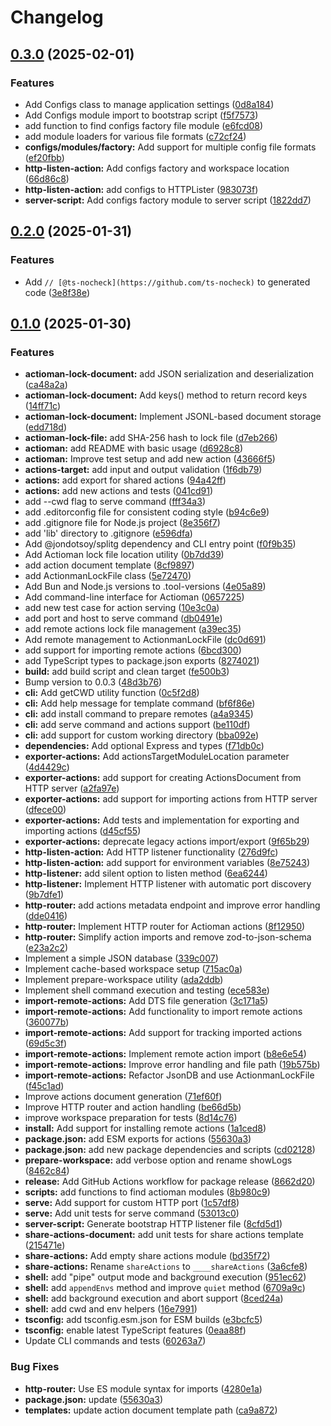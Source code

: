 # Changelog

## [0.3.0](https://github.com/JonDotsoy/actioman/compare/actioman-v0.2.0...actioman-v0.3.0) (2025-02-01)


### Features

* Add Configs class to manage application settings ([0d8a184](https://github.com/JonDotsoy/actioman/commit/0d8a1842ed85baafe7b9e98039b7653919ca41d3))
* Add Configs module import to bootstrap script ([f5f7573](https://github.com/JonDotsoy/actioman/commit/f5f7573591a7cb13f61f9af93bdcd5964196ccb7))
* add function to find configs factory file module ([e6fcd08](https://github.com/JonDotsoy/actioman/commit/e6fcd08337225036d40bc92f5451f63f4b218099))
* add module loaders for various file formats ([c72cf24](https://github.com/JonDotsoy/actioman/commit/c72cf243fbc66cf9f4ffa88814f39ea3f927bfe3))
* **configs/modules/factory:** Add support for multiple config file formats ([ef20fbb](https://github.com/JonDotsoy/actioman/commit/ef20fbb19bd651da16e81b1b1107d85ed869ba06))
* **http-listen-action:** Add configs factory and workspace location ([66d86c8](https://github.com/JonDotsoy/actioman/commit/66d86c87a98ce963608228b721acb01a44f9d982))
* **http-listen-action:** add configs to HTTPLister ([983073f](https://github.com/JonDotsoy/actioman/commit/983073fd1570b8ce0005e2b95840aa06d5b61a2e))
* **server-script:** Add configs factory module to server script ([1822dd7](https://github.com/JonDotsoy/actioman/commit/1822dd7eb8ff0b89a174e810d640bb37e4813902))

## [0.2.0](https://github.com/JonDotsoy/actioman/compare/actioman-v0.1.0...actioman-v0.2.0) (2025-01-31)


### Features

* Add `// [@ts-nocheck](https://github.com/ts-nocheck)` to generated code ([3e8f38e](https://github.com/JonDotsoy/actioman/commit/3e8f38e2fd72d00b290c402699793b4a6b2bd866))

## [0.1.0](https://github.com/JonDotsoy/actioman/compare/actioman-v0.0.8...actioman-v0.1.0) (2025-01-30)


### Features

* **actioman-lock-document:** add JSON serialization and deserialization ([ca48a2a](https://github.com/JonDotsoy/actioman/commit/ca48a2ab01414b6c6660ea0678a28046bf398bfd))
* **actioman-lock-document:** Add keys() method to return record keys ([14ff71c](https://github.com/JonDotsoy/actioman/commit/14ff71cbfb1a0201be06d6e706d9275f6a295c88))
* **actioman-lock-document:** Implement JSONL-based document storage ([edd718d](https://github.com/JonDotsoy/actioman/commit/edd718d6a6095da7329a47fa9828de497ecb88e9))
* **actioman-lock-file:** add SHA-256 hash to lock file ([d7eb266](https://github.com/JonDotsoy/actioman/commit/d7eb2664282a3861eecdddf100b6e0e807961d86))
* **actioman:** add README with basic usage ([d6928c8](https://github.com/JonDotsoy/actioman/commit/d6928c84bff2281f1f08b55ffae0a8d71a083f06))
* **actioman:** Improve test setup and add new action ([43666f5](https://github.com/JonDotsoy/actioman/commit/43666f50890d14ce84afd0dc7677d759e8d67bbe))
* **actions-target:** add input and output validation ([1f6db79](https://github.com/JonDotsoy/actioman/commit/1f6db796ee49772b2164f093327cfcd7924f1150))
* **actions:** add export for shared actions ([94a42ff](https://github.com/JonDotsoy/actioman/commit/94a42ff32e737c0fc03075f6b55a07986ff157b4))
* **actions:** add new actions and tests ([041cd91](https://github.com/JonDotsoy/actioman/commit/041cd91e5cacb862261be5665afa1a650dfe9ac4))
* add --cwd flag to serve command ([fff34a3](https://github.com/JonDotsoy/actioman/commit/fff34a39848b899a726f6bda380bb86821a582dd))
* add .editorconfig file for consistent coding style ([b94c6e9](https://github.com/JonDotsoy/actioman/commit/b94c6e965966ac3e75917122d616e7cbd529e291))
* add .gitignore file for Node.js project ([8e356f7](https://github.com/JonDotsoy/actioman/commit/8e356f7da44a6a5d9d669b560bd257798c219708))
* add 'lib' directory to .gitignore ([e596dfa](https://github.com/JonDotsoy/actioman/commit/e596dfafcbf174c00c03445026d7c35eddb30c59))
* Add @jondotsoy/splitg dependency and CLI entry point ([f0f9b35](https://github.com/JonDotsoy/actioman/commit/f0f9b358d4338f4ead684cad6f0df8490d3cdff5))
* Add Actioman lock file location utility ([0b7dd39](https://github.com/JonDotsoy/actioman/commit/0b7dd39705e3136d229369a3f2a94b5c237340d2))
* add action document template ([8cf9897](https://github.com/JonDotsoy/actioman/commit/8cf9897885be652e5b071d3ec090f04c122cffcb))
* add ActionmanLockFile class ([5e72470](https://github.com/JonDotsoy/actioman/commit/5e724704246059da0b4e23e8377fc41c17a7a1f2))
* Add Bun and Node.js versions to .tool-versions ([4e05a89](https://github.com/JonDotsoy/actioman/commit/4e05a897ab49f6f9e73022c4e9d132df62dfad6c))
* Add command-line interface for Actioman ([0657225](https://github.com/JonDotsoy/actioman/commit/0657225d6be84bd529f6367ebdfafd80cc0397df))
* add new test case for action serving ([10e3c0a](https://github.com/JonDotsoy/actioman/commit/10e3c0a9317d6ce5db3aee462523fcd0116f9dc3))
* add port and host to serve command ([db0491e](https://github.com/JonDotsoy/actioman/commit/db0491e060f72b8572f8b92cb99c2d15239ba4b5))
* add remote actions lock file management ([a39ec35](https://github.com/JonDotsoy/actioman/commit/a39ec35328ede48bb9d694beb6d2a3a0f6538a60))
* Add remote management to ActionmanLockFile ([dc0d691](https://github.com/JonDotsoy/actioman/commit/dc0d6915600e61c44a4235a8f806a55640e0bd40))
* add support for importing remote actions ([6bcd300](https://github.com/JonDotsoy/actioman/commit/6bcd300bc2ad51a8a4b598886a1ad2f3310bcd81))
* add TypeScript types to package.json exports ([8274021](https://github.com/JonDotsoy/actioman/commit/8274021e00cf039a6026ae1a1339683402d1bf92))
* **build:** add build script and clean target ([fe500b3](https://github.com/JonDotsoy/actioman/commit/fe500b392e3bc9bd43f6d4844be246979d9232c1))
* Bump version to 0.0.3 ([48d3b76](https://github.com/JonDotsoy/actioman/commit/48d3b76350b7549314260a63cb96a7b9c1d88dc1))
* **cli:** Add getCWD utility function ([0c5f2d8](https://github.com/JonDotsoy/actioman/commit/0c5f2d810a7ad5cb9b87f488e2b0807b29c3a1c5))
* **cli:** Add help message for template command ([bf6f86e](https://github.com/JonDotsoy/actioman/commit/bf6f86eec7fd5eff716826c59cd8472b95623cfa))
* **cli:** add install command to prepare remotes ([a4a9345](https://github.com/JonDotsoy/actioman/commit/a4a934594bc1c91fd48cf9edadb61489868fa9bc))
* **cli:** add serve command and actions support ([be110df](https://github.com/JonDotsoy/actioman/commit/be110dfb8ce95386ceca279601e87746be874eba))
* **cli:** add support for custom working directory ([bba092e](https://github.com/JonDotsoy/actioman/commit/bba092eccf6e6178d1f900a6ca911aefeed3ac61))
* **dependencies:** Add optional Express and types ([f71db0c](https://github.com/JonDotsoy/actioman/commit/f71db0c0b4d6adfddb9836d1176697ac87b30349))
* **exporter-actions:** Add actionsTargetModuleLocation parameter ([4d4429c](https://github.com/JonDotsoy/actioman/commit/4d4429c737900bbd99a42236d164fab6d14490d2))
* **exporter-actions:** add support for creating ActionsDocument from HTTP server ([a2fa97e](https://github.com/JonDotsoy/actioman/commit/a2fa97ec5cdb8ecab2cc893433ca95ec7bcfb803))
* **exporter-actions:** add support for importing actions from HTTP server ([dfece00](https://github.com/JonDotsoy/actioman/commit/dfece00293409cf7077ab4a80245f96a6d438483))
* **exporter-actions:** Add tests and implementation for exporting and importing actions ([d45cf55](https://github.com/JonDotsoy/actioman/commit/d45cf551112e7257ed89c21c3e3387d17309dd95))
* **exporter-actions:** deprecate legacy actions import/export ([9f65b29](https://github.com/JonDotsoy/actioman/commit/9f65b2940e79b00372fce6bf615dad651da0a9dd))
* **http-listen-action:** Add HTTP listener functionality ([276d9fc](https://github.com/JonDotsoy/actioman/commit/276d9fcfda1123e687e3141fb703f30a504a0e78))
* **http-listen-action:** add support for environment variables ([8e75243](https://github.com/JonDotsoy/actioman/commit/8e75243cc0501ce06d091904fc6ae9cd3e0ba97d))
* **http-listener:** add silent option to listen method ([6ea6244](https://github.com/JonDotsoy/actioman/commit/6ea6244369ee26e1351b582d93ec57aabb0b7720))
* **http-listener:** Implement HTTP listener with automatic port discovery ([9b7dfe1](https://github.com/JonDotsoy/actioman/commit/9b7dfe1aceba892d9036ae9b23aa3887216eaf73))
* **http-router:** add actions metadata endpoint and improve error handling ([dde0416](https://github.com/JonDotsoy/actioman/commit/dde041649d3417dd2b3642c0d82ecd82b745eb0e))
* **http-router:** Implement HTTP router for Actioman actions ([8f12950](https://github.com/JonDotsoy/actioman/commit/8f12950addf4c7da222eddfc927c35116597c64b))
* **http-router:** Simplify action imports and remove zod-to-json-schema ([e23a2c2](https://github.com/JonDotsoy/actioman/commit/e23a2c2bf6c285cef3b27346826d020b3f913956))
* Implement a simple JSON database ([339c007](https://github.com/JonDotsoy/actioman/commit/339c007d14ea7c34725224fa9781e4925a3d437f))
* Implement cache-based workspace setup ([715ac0a](https://github.com/JonDotsoy/actioman/commit/715ac0a234c6fcbd33e2e574b23bc9d65c233b65))
* Implement prepare-workspace utility ([ada2ddb](https://github.com/JonDotsoy/actioman/commit/ada2ddb98b2781c0da6224834b111f5720953d74))
* Implement shell command execution and testing ([ece583e](https://github.com/JonDotsoy/actioman/commit/ece583ec8b4574622da288eb5e434ad2fc70e467))
* **import-remote-actions:** Add DTS file generation ([3c171a5](https://github.com/JonDotsoy/actioman/commit/3c171a5b00c09e37951161d22e6b4f5ef0e9407e))
* **import-remote-actions:** Add functionality to import remote actions ([360077b](https://github.com/JonDotsoy/actioman/commit/360077ba1f105cb4cf98e7fda7b50d59c7ee07d1))
* **import-remote-actions:** Add support for tracking imported actions ([69d5c3f](https://github.com/JonDotsoy/actioman/commit/69d5c3f4eb3bce7a615526caf5e3ffba10124b68))
* **import-remote-actions:** Implement remote action import ([b8e6e54](https://github.com/JonDotsoy/actioman/commit/b8e6e5413fd53677cc487b7918d054b5cc12da6b))
* **import-remote-actions:** Improve error handling and file path ([19b575b](https://github.com/JonDotsoy/actioman/commit/19b575b53f3747bb1249808ae969205bdd007a3c))
* **import-remote-actions:** Refactor JsonDB and use ActionmanLockFile ([f45c1ad](https://github.com/JonDotsoy/actioman/commit/f45c1ad46f199541b593bce3b7f89923d64e2f64))
* Improve actions document generation ([71ef60f](https://github.com/JonDotsoy/actioman/commit/71ef60fffe20f772db24e1779637bd04a28faa21))
* Improve HTTP router and action handling ([be66d5b](https://github.com/JonDotsoy/actioman/commit/be66d5b1a404d7cccba1ad736a58421a8389f256))
* improve workspace preparation for tests ([8d14c76](https://github.com/JonDotsoy/actioman/commit/8d14c76989ff1b12101d84b2b5ac3e3d1be6381d))
* **install:** Add support for installing remote actions ([1a1ced8](https://github.com/JonDotsoy/actioman/commit/1a1ced866995e609dba48d7d05390e1250b43c02))
* **package.json:** add ESM exports for actions ([55630a3](https://github.com/JonDotsoy/actioman/commit/55630a3f72a1e0455462f56263f263817c871eca))
* **package.json:** add new package dependencies and scripts ([cd02128](https://github.com/JonDotsoy/actioman/commit/cd021281ac330120e1ae2fc7f1503ea73d95dddd))
* **prepare-workspace:** add verbose option and rename showLogs ([8462c84](https://github.com/JonDotsoy/actioman/commit/8462c84305c624924caa94df642a06bc306e4b8b))
* **release:** Add GitHub Actions workflow for package release ([8662d20](https://github.com/JonDotsoy/actioman/commit/8662d2014bafa84fb515bcff4a3ccb5264c9216f))
* **scripts:** add functions to find actioman modules ([8b980c9](https://github.com/JonDotsoy/actioman/commit/8b980c943f0f2e7285824bda79e2e83e5cb9c33c))
* **serve:** Add support for custom HTTP port ([1c57df8](https://github.com/JonDotsoy/actioman/commit/1c57df8c95bebfb16f89ee967f2ba598c8e5c506))
* **serve:** Add unit tests for serve command ([53013c0](https://github.com/JonDotsoy/actioman/commit/53013c0d2530360a7fc75de886af2bf8fa4a67be))
* **server-script:** Generate bootstrap HTTP listener file ([8cfd5d1](https://github.com/JonDotsoy/actioman/commit/8cfd5d1e9d4a51cfef132f795bd412447d87bb5b))
* **share-actions-document:** add unit tests for share actions template ([215471e](https://github.com/JonDotsoy/actioman/commit/215471e0ac3aa3a4ac28c9a4efd0a849907a903f))
* **share-actions:** Add empty share actions module ([bd35f72](https://github.com/JonDotsoy/actioman/commit/bd35f72c666642f290cfcf5082669fe0c1b810cb))
* **share-actions:** Rename `shareActions` to `____shareActions` ([3a6cfe8](https://github.com/JonDotsoy/actioman/commit/3a6cfe88d20f4ccfa876b11adce5c69c3987352e))
* **shell:** add "pipe" output mode and background execution ([951ec62](https://github.com/JonDotsoy/actioman/commit/951ec6215fd80a3845cddaea480339da328c3fd7))
* **shell:** add `appendEnvs` method and improve `quiet` method ([6709a9c](https://github.com/JonDotsoy/actioman/commit/6709a9cf3c9a2501d41ced5ec04294b628c8cb0f))
* **shell:** add background execution and abort support ([8ced24a](https://github.com/JonDotsoy/actioman/commit/8ced24aee281cc7013c86da7b15b3747256fcd37))
* **shell:** add cwd and env helpers ([16e7991](https://github.com/JonDotsoy/actioman/commit/16e799184728da90c72c5e7ef4c1d5df94caa591))
* **tsconfig:** add tsconfig.esm.json for ESM builds ([e3bcfc5](https://github.com/JonDotsoy/actioman/commit/e3bcfc5f26089644c1b2ae838b7a22e2033d3740))
* **tsconfig:** enable latest TypeScript features ([0eaa88f](https://github.com/JonDotsoy/actioman/commit/0eaa88f675dbd2e385d78cc8d436bd4efb90213b))
* Update CLI commands and tests ([60263a7](https://github.com/JonDotsoy/actioman/commit/60263a7a6405510738f5049c7ae43c9a1b8a715e))


### Bug Fixes

* **http-router:** Use ES module syntax for imports ([4280e1a](https://github.com/JonDotsoy/actioman/commit/4280e1af448f1e011d482f00c822516fb49c54cc))
* **package.json:** update ([55630a3](https://github.com/JonDotsoy/actioman/commit/55630a3f72a1e0455462f56263f263817c871eca))
* **templates:** update action document template path ([ca9a872](https://github.com/JonDotsoy/actioman/commit/ca9a87294de593fb554669a4eaa1e31295e8d8f2))
